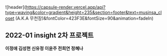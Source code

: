 ![header](https://capsule-render.vercel.app/api?type=waving&color=gradient&height=235&section=footer&text=musinsa_closet (A.K.A 무천장)&fontColor=423F3E&fontSize=90&animation=fadeIn)

## 2022-01 insight 2차 프로젝트 
**이정애 김성현 신유정 이윤주 전희연 정혜나**
